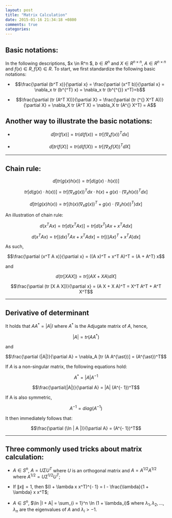 ```yaml
---
layout: post
title: "Matrix Calculation"
date: 2015-01-16 21:34:18 +0800
comments: true
categories: 
---
```


## Basic notations:


In the following descriptions, $x \in R^n $, $b \in R^n$ and $X \in
R^{n \times n}$, $A \in R^{n \times n}$ and $f (x) \in R, f (X) \in
R^{}$. To start, we first standardize the following basic notations:

* $$\frac{\partial (b^T x)}{\partial x} = \frac{\partial (x^T
  b)}{\partial x} = \nabla_x tr (b^{^T} x) = \nabla_x tr (b^{^{}} x^T)=b$$
  
* $$\frac{\partial (tr (A^T X))}{\partial X} = \frac{\partial (tr (^{}
  X^T A))}{\partial X} = \nabla_X tr (A^T X) = \nabla_X tr (A^{} X^T) = A$$


## Another way to illustrate the basic notations:

* $$d [tr (f (x)] = tr(d(f(x)) = tr[(\nabla_x f (x))^T d x]$$

* $$d [tr (f (X)] = tr(d(f(X)) = tr[(\nabla_X f (X))^T d X]$$





***


## Chain rule:



$$d [tr (g (x) h (x)) = tr [d (g (x) \cdot h (x))]$$ 

$$ tr [d (g (x) \cdot h (x))] = tr[(\nabla_x g (x))^T d x \cdot h (x) + g (x) \cdot (\nabla_x h (x))^T d x]$$

$$d [tr (g (x) h (x)) =  tr [(h (x) (\nabla_x g (x))^T + g (x) \cdot (\nabla_x h (x))^T) d x]$$


 An illustration of chain rule:
 
  $$ d (x^T A x) = tr [d (x^T A x)] = tr [d (x^T) A x + x^T A d x]$$ 
  
  $$ d (x^T A x) = tr [(d
   x)^T A x + x^T A d x] = tr [((A x)^T + x^T A) d x] $$

As such, 

$$\frac{\partial (x^T A x)}{\partial x} = ((A x)^T + x^T A)^T = (A + A^T) x$$



and 

$$d (tr [X A X]) = tr [(A X + X A) d X]$$ 

$$\frac{\partial (tr [X
A X])}{\partial x} = (A X + X A)^T = X^T A^T + A^T X^T$$



*** 



## Derivative of determinant

It holds that $A A^{\ast} = | A | I$ 
where $A^{ \ast }$ 
is the Adjugate matrix of $A$, hence, 

$$|A| = tr(A A^{\ast})$$

and 

$$\frac{\partial (|A|)}{\partial A} = \nabla_A [tr (A A^{\ast})] = (A^{\ast})^T$$

If $A$ is a non-singular matrix, the following equations hold:

$$A^{\ast} = |A| A^{- 1}$$

$$\frac{\partial(|A|)}{\partial A} = |A| (A^{- 1})^T$$ 

If A is also symmetric, 

$$A^{- 1} = {diag} (A^{-1})$$

It then immediately follows that: 

$$\frac{\partial (\ln | A |)}{\partial A} = (A^{-
1})^T$$



***



## Three commonly used tricks about matrix calculation:

* $A \in S^n$, $A = U \Sigma U^T$ where $U$ is an orthogonal matrix and $A = A^{1/2} A^{1/2}$ where $A^{1/2} = U \Sigma^{1/2} U^T$;
  
* If $\| x \| = 1$, then $(I + \lambda x x^T)^{- 1} = I -
  \frac{\lambda}{1 + \lambda} x x^T$;
  
* $A \in S^{n}$, $\ln |I + A| = \sum_{i = 1}^n \ln (1 +
  \lambda_i)$ where $\lambda_1, \lambda_2, \ldots, \lambda_n$ are the eigenvalues of $A$ and $\lambda_i > - 1$. 

